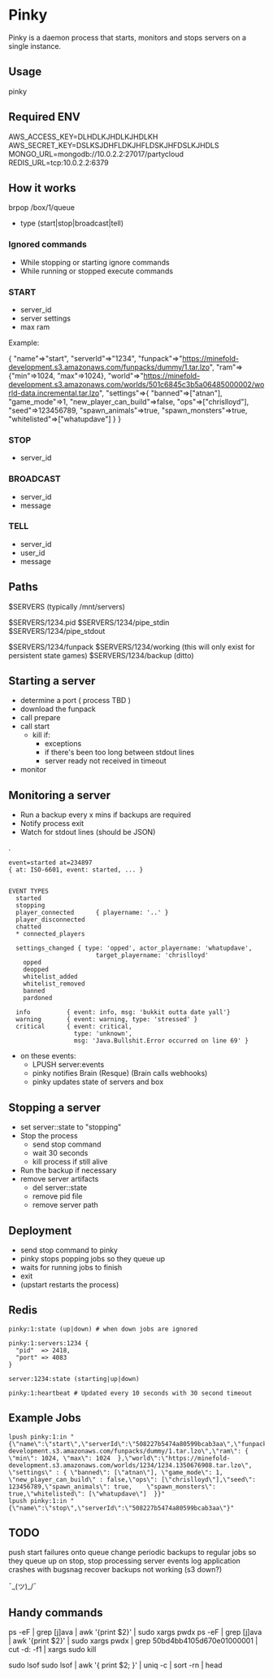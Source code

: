 # Pinky

Pinky is a daemon process that starts, monitors and stops servers on a single instance.

## Usage

pinky <box-id>

## Required ENV

AWS_ACCESS_KEY=DLHDLKJHDLKJHDLKH
AWS_SECRET_KEY=DSLKSJDHFLDKJHFLDSKJHFDSLKJHDLS
MONGO_URL=mongodb://10.0.2.2:27017/partycloud
REDIS_URL=tcp:10.0.2.2:6379

## How it works

brpop /box/1/queue
  - type (start|stop|broadcast|tell)

### Ignored commands
* While stopping or starting ignore commands
* While running or stopped execute commands

### START
  - server_id
  - server settings
  - max ram

Example:

{
  "name"=>"start",
  "serverId"=>"1234",
  "funpack"=>"https://minefold-development.s3.amazonaws.com/funpacks/dummy/1.tar.lzo",
  "ram"=>{"min"=>1024, "max"=>1024},
  "world"=>"https://minefold-development.s3.amazonaws.com/worlds/501c6845c3b5a06485000002/world-data.incremental.tar.lzo",
  "settings"=>{
    "banned"=>["atnan"],
    "game_mode"=>1,
    "new_player_can_build"=>false,
    "ops"=>["chrislloyd"],
    "seed"=>123456789,
    "spawn_animals"=>true,
    "spawn_monsters"=>true,
    "whitelisted"=>["whatupdave"]
  }
}


### STOP
  - server_id

### BROADCAST
  - server_id
  - message

### TELL
  - server_id
  - user_id
  - message
  
## Paths

$SERVERS (typically /mnt/servers)

$SERVERS/1234.pid
$SERVERS/1234/pipe_stdin
$SERVERS/1234/pipe_stdout

$SERVERS/1234/funpack
$SERVERS/1234/working   (this will only exist for persistent state games)
$SERVERS/1234/backup    (ditto)

## Starting a server
* determine a port       ( process TBD )
* download the funpack
* call prepare
* call start
    - kill if:
      - exceptions
      - if there's been too long between stdout lines
      - server ready not received in timeout
* monitor

## Monitoring a server
* Run a backup every x mins if backups are required
* Notify process exit
* Watch for stdout lines (should be JSON)

.
    
    event=started at=234897
    { at: ISO-6601, event: started, ... }
    
    
    EVENT TYPES
      started
      stopping
      player_connected      { playername: '..' }
      player_disconnected
      chatted
      * connected_players
    
      settings_changed { type: 'opped', actor_playername: 'whatupdave',
                            target_playername: 'chrislloyd'
        opped
        deopped
        whitelist_added
        whitelist_removed
        banned
        pardoned
    
      info          { event: info, msg: 'bukkit outta date yall'}
      warning       { event: warning, type: 'stressed' }
      critical      { event: critical,
                      type: 'unknown',
                      msg: 'Java.Bullshit.Error occurred on line 69' }

* on these events:
  - LPUSH server:events
  - pinky notifies Brain (Resque) (Brain calls webhooks)
  - pinky updates state of servers and box

## Stopping a server
* set server:<server-id>:state to "stopping"
* Stop the process
  - send stop command
  - wait 30 seconds
  - kill process if still alive
* Run the backup if necessary
* remove server artifacts
  - del server:<server-id>:state
  - remove pid file
  - remove server path

## Deployment

* send stop command to pinky
* pinky stops popping jobs so they queue up
* waits for running jobs to finish
* exit
* (upstart restarts the process)

## Redis

    pinky:1:state (up|down) # when down jobs are ignored

    pinky:1:servers:1234 {
      "pid"  => 2418,
      "port" => 4083
    }

    server:1234:state (starting|up|down)

    pinky:1:heartbeat # Updated every 10 seconds with 30 second timeout
    

## Example Jobs

    lpush pinky:1:in "{\"name\":\"start\",\"serverId\":\"508227b5474a80599bcab3aa\",\"funpack\":\"https://minefold-development.s3.amazonaws.com/funpacks/dummy/1.tar.lzo\",\"ram\": { \"min\": 1024, \"max\": 1024  },\"world\":\"https://minefold-development.s3.amazonaws.com/worlds/1234/1234.1350676908.tar.lzo\", \"settings\" : { \"banned\": [\"atnan\"], \"game_mode\": 1, \"new_player_can_build\" : false,\"ops\": [\"chrislloyd\"],\"seed\": 123456789,\"spawn_animals\": true,    \"spawn_monsters\": true,\"whitelisted\": [\"whatupdave\"]  }}"
    lpush pinky:1:in "{\"name\":\"stop\",\"serverId\":\"508227b5474a80599bcab3aa\"}"

## TODO

push start failures onto queue
change periodic backups to regular jobs so they queue up
on stop, stop processing server events
log application crashes with bugsnag
recover backups not working (s3 down?)

¯\_(ツ)_/¯

## Handy commands

ps -eF | grep [j]ava | awk '{print $2}' | sudo xargs pwdx
ps -eF | grep [j]ava | awk '{print $2}' | sudo xargs pwdx | grep 50bd4bb4105d670e01000001 | cut -d: -f1 | xargs sudo kill

sudo lsof
sudo lsof | awk '{ print $2; }' | uniq -c | sort -rn | head